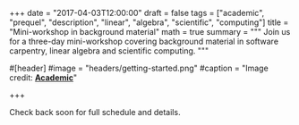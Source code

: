 +++
date = "2017-04-03T12:00:00"
draft = false
tags = ["academic", "prequel", "description", "linear", "algebra", "scientific", "computing"]
title = "Mini-workshop in background material"
math = true
summary = """
Join us for a three-day mini-workshop covering background material in software carpentry, linear algebra and scientific computing.
"""

#[header]
#image = "headers/getting-started.png"
#caption = "Image credit: [**Academic**](https://github.com/gcushen/hugo-academic/)"

+++

Check back soon for full schedule and details. 
